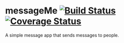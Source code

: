 
# messageMe [![Build Status](https://travis-ci.org/Daymorelah/messageMe.svg?branch=test)](https://travis-ci.org/Daymorelah/messageMe)[![Coverage Status](https://coveralls.io/repos/github/Daymorelah/messageMe/badge.svg?branch=test)](https://coveralls.io/github/Daymorelah/messageMe?branch=test)
A simple message app that sends messages to people. 
